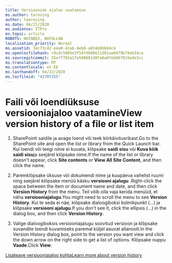 ```yaml
---
title: Versioonide ajaloo vaatamine
ms.author: toresing
author: tomresing
ms.date: 04/21/2020
ms.audience: ITPro
ms.topic: article
ROBOTS: NOINDEX, NOFOLLOW
localization_priority: Normal
ms.assetid: 34c73c42-e4a0-41ab-8eb8-a834d4bb04c4
ms.openlocfilehash: c9cdc5065e3f54fd996611d82aa0479b79a634ca
ms.sourcegitcommit: 55eff703a17e500681d8fa6a87eb067019ade3cc
ms.translationtype: MT
ms.contentlocale: et-EE
ms.lasthandoff: 04/22/2020
ms.locfileid: "43707255"
---
```

# <a name="view-version-history-of-a-file-or-list-item"></a><span data-ttu-id="abfc1-102">Faili või loendiüksuse versiooniajaloo vaatamine</span><span class="sxs-lookup"><span data-stu-id="abfc1-102">View version history of a file or list item</span></span>

1. <span data-ttu-id="abfc1-103">SharePointi saidile ja avage loend või teek kiirkäivitusribast.</span><span class="sxs-lookup"><span data-stu-id="abfc1-103">Go to the SharePoint site and open the list or library from the Quick Launch bar.</span></span> <span data-ttu-id="abfc1-104">Kui loendi või teegi nime ei kuvata, klõpsake **saidi sisu** või **Kuva kõik saidi sisu**ja seejärel klõpsake nime.</span><span class="sxs-lookup"><span data-stu-id="abfc1-104">If the name of the list or library doesn't appear, click **Site contents** or **View All Site Content**, and then click the name.</span></span>
    
2. <span data-ttu-id="abfc1-105">Paremklõpsake üksuse või dokumendi nime ja kuupäeva vahelist ruumi ning seejärel klõpsake menüü käsku **versiooni ajalugu** .</span><span class="sxs-lookup"><span data-stu-id="abfc1-105">Right-click the space between the item or document name and date, and then click **Version History** from the menu.</span></span> <span data-ttu-id="abfc1-106">Teil võib olla vaja kerida menüüd, et näha **versiooniajalugu**.</span><span class="sxs-lookup"><span data-stu-id="abfc1-106">You might need to scroll the menu to see **Version History**.</span></span> <span data-ttu-id="abfc1-107">Kui te seda ei näe, klõpsake dialoogiboksi kolmikpunkt (...) ja klõpsake **versiooni ajalugu**.</span><span class="sxs-lookup"><span data-stu-id="abfc1-107">If you don't see it, click the ellipsis (...) in the dialog box, and then click **Version History**.</span></span>
    
3. <span data-ttu-id="abfc1-108">Valige dialoogiboksis versiooniajalugu soovitud versioon ja klõpsake suvandite loendi kuvamiseks paremal küljel asuvat allanoolt.</span><span class="sxs-lookup"><span data-stu-id="abfc1-108">In the Version History dialog box, point to the version you want view and click the down arrow on the right side to get a list of options.</span></span> <span data-ttu-id="abfc1-109">Klõpsake nuppu **Vaade**.</span><span class="sxs-lookup"><span data-stu-id="abfc1-109">Click **View**.</span></span>
    
[<span data-ttu-id="abfc1-110">Lisateave versiooniajaloo kohta</span><span class="sxs-lookup"><span data-stu-id="abfc1-110">Learn more about version history</span></span>](https://go.microsoft.com/fwlink/?linkid=875709)
  

